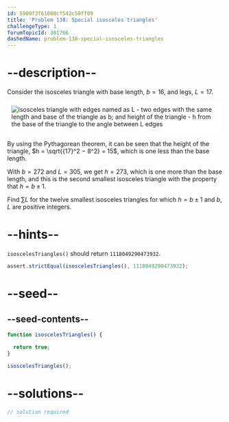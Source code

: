 ```yaml
---
id: 5900f3f61000cf542c50ff09
title: 'Problem 138: Special isosceles triangles'
challengeType: 1
forumTopicId: 301766
dashedName: problem-138-special-isosceles-triangles
---
```


# --description--

Consider the isosceles triangle with base length, $b = 16$, and legs, $L = 17$.

<img alt="isosceles triangle with edges named as L - two edges with the same length and base of the triangle as b; and height of the triangle - h from the base of the triangle to the angle between L edges" src="https://cdn.freecodecamp.org/curriculum/project-euler/special-isosceles-triangles.png" style="background-color: white; padding: 10px; display: block; margin-right: auto; margin-left: auto; margin-bottom: 1.2rem;">

By using the Pythagorean theorem, it can be seen that the height of the triangle, $h = \sqrt{{17}^2 − 8^2} = 15$, which is one less than the base length.

With $b = 272$ and $L = 305$, we get $h = 273$, which is one more than the base length, and this is the second smallest isosceles triangle with the property that $h = b ± 1$.

Find $\sum{L}$ for the twelve smallest isosceles triangles for which $h = b ± 1$ and $b$, $L$ are positive integers.

# --hints--

`isoscelesTriangles()` should return `1118049290473932`.

```js
assert.strictEqual(isoscelesTriangles(), 1118049290473932);
```

# --seed--

## --seed-contents--

```js
function isoscelesTriangles() {

  return true;
}

isoscelesTriangles();
```

# --solutions--

```js
// solution required
```
